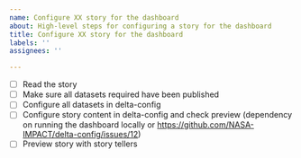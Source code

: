 ```yaml
---
name: Configure XX story for the dashboard
about: High-level steps for configuring a story for the dashboard
title: Configure XX story for the dashboard
labels: ''
assignees: ''

---
```


- [ ] Read the story
- [ ] Make sure all datasets required have been published
- [ ] Configure all datasets in delta-config
- [ ] Configure story content in delta-config and check preview (dependency on running the dashboard locally or https://github.com/NASA-IMPACT/delta-config/issues/12)
- [ ] Preview story with story tellers
